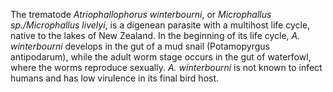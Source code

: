 The trematode _Atriophallophorus winterbourni_, or _Microphallus sp./Microphallus livelyi_, is a digenean parasite with a multihost life cycle, native to the lakes of New Zealand. In the beginning of its life cycle, _A. winterbourni_ develops in the gut of a mud snail (Potamopyrgus antipodarum), while the adult worm stage occurs in the gut of waterfowl, where the worms reproduce sexually. _A. winterbourni_ is not known to infect humans and has low virulence in its final bird host.
